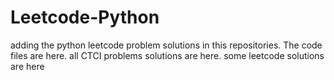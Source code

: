 # Leetcode-Python
adding the python leetcode problem solutions in this repositories. 
The code files are here.
all CTCI problems solutions are here.
some leetcode solutions are here























































































































































































































































































































































































































































































































































































































































































































































































































































































































































































































